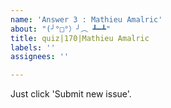 ```yaml
---
name: 'Answer 3 : Mathieu Amalric'
about: "(╯°□°）╯︵ ┻━┻"
title: quiz|170|Mathieu Amalric
labels: ''
assignees: ''

---
```


Just click 'Submit new issue'.
